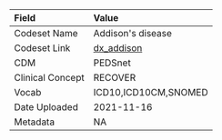 |Field            |Value                |
|:----------------|:--------------------|
|Codeset Name     |Addison's disease    |
|Codeset Link     |[dx_addison](https://github.com/PEDSnet/Variable-Dictionary/blob/main/conditions/dx_addison.csv)|
|CDM              |PEDSnet              |
|Clinical Concept |RECOVER              |
|Vocab            |ICD10,ICD10CM,SNOMED |
|Date Uploaded    |2021-11-16           |
|Metadata         |NA                   |
